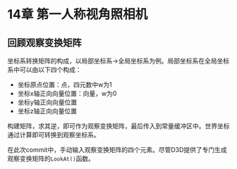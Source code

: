 ﻿# 14章 第一人称视角照相机
## 回顾观察变换矩阵
坐标系转换矩阵的构成，以局部坐标系->全局坐标系为例。局部坐标系在全局坐标系中可以由以下四个构成：
- 坐标原点位置：点，四元数中w为1
- 坐标x轴正向向量位置：向量，w为0
- 坐标y轴正向向量位置
- 坐标z轴正向向量位置

构建矩阵，求其逆，即可作为观察变换矩阵，最后传入到常量缓冲区中。世界坐标通过计算即可转换到观察坐标系。

在此次commit中，手动输入观察变换矩阵的四个元素。尽管D3D提供了专门生成观察变换矩阵的`LookAt()`函数。